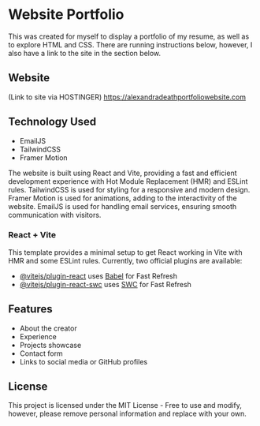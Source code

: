 # Website Portfolio 

This was created for myself to display a portfolio of my resume, as well as to explore HTML and CSS. There are running instructions below, however, I also have a link to the site in the section below.

## Website
(Link to site via HOSTINGER)
https://alexandradeathportfoliowebsite.com

## Technology Used
- EmailJS
- TailwindCSS
- Framer Motion 

The website is built using React and Vite, providing a fast and efficient development experience with Hot Module Replacement (HMR) and ESLint rules. TailwindCSS is used for styling for a responsive and modern design. Framer Motion is used for animations, adding to the interactivity of the website. EmailJS is used for handling email services, ensuring smooth communication with visitors.

### React + Vite
This template provides a minimal setup to get React working in Vite with HMR and some ESLint rules.
Currently, two official plugins are available:

- [@vitejs/plugin-react](https://github.com/vitejs/vite-plugin-react/blob/main/packages/plugin-react/README.md) uses [Babel](https://babeljs.io/) for Fast Refresh
- [@vitejs/plugin-react-swc](https://github.com/vitejs/vite-plugin-react-swc) uses [SWC](https://swc.rs/) for Fast Refresh

## Features
- About the creator
- Experience
- Projects showcase
- Contact form
- Links to social media or GitHub profiles

## License
This project is licensed under the MIT License - Free to use and modify, however, please remove personal information and replace with your own. 
